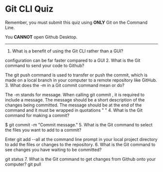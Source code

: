 # Git CLI Quiz

Remember, you must submit this quiz using __ONLY__ Git on the Command Line.

You __CANNOT__ open Github Desktop.

---

1. What is a benefit of using the Git CLI rather than a GUI?

<!-- Write your answer here -->
configuration can be far faster compared to a GUI
2. What is the Git command to send your code to Github?

<!-- Write your answer here -->
The git push command is used to transfer or push the commit, which is made on a local branch in your computer to a remote repository like GitHub.
3. What does the -m in a Git commit command mean or do?

<!-- Write your answer here -->
The -m stands for message. When calling git commit , it is required to include a message. The message should be a short description of the changes being committed. The message should be at the end of the command and it must be wrapped in quotations " "
4. What is the Git command for making a commit?

<!-- Write your answer here -->
$ git commit -m "Commit message."
5. What is the Git command to select the files you want to add to a commit?

<!-- Write your answer here -->
Enter git add --all at the command line prompt in your local project directory to add the files or changes to the repository.
6. What is the Git command to see changes you have waiting to be committed?

<!-- Write your answer here -->
git status
7. What is the Git command to get changes from Github onto your computer?
git pull
<!-- Write your answer here -->
